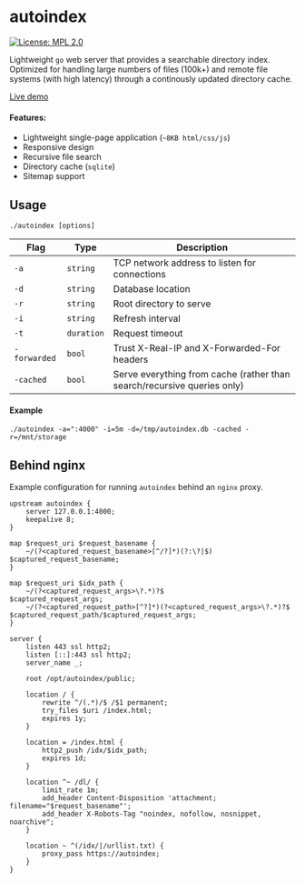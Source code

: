 autoindex
=========
[![License: MPL 2.0](https://img.shields.io/badge/License-MPL%202.0-brightgreen.svg)](https://opensource.org/licenses/MPL-2.0)

Lightweight `go` web server that provides a searchable directory index. Optimized for handling large numbers of files (100k+) and remote file systems (with high latency) through a continously updated directory cache.

[Live demo](https://archive.toom.io/)

#### Features:

* Lightweight single-page application (`~8KB html/css/js`)
* Responsive design
* Recursive file search
* Directory cache (`sqlite`)
* Sitemap support


Usage
-----

`./autoindex [options]`

|     Flag   |   Type   | Description |
|------------|----------|-------------|
|`-a`        |`string`  |TCP network address to listen for connections|
|`-d`        |`string`  |Database location|
|`-r`        |`string`  |Root directory to serve|
|`-i`        |`string`  |Refresh interval|
|`-t`        |`duration`|Request timeout|
|`-forwarded`|`bool`    |Trust X-Real-IP and X-Forwarded-For headers|
|`-cached`   |`bool`    |Serve everything from cache (rather than search/recursive queries only)|

#### Example

`./autoindex -a=":4000" -i=5m -d=/tmp/autoindex.db -cached -r=/mnt/storage`


Behind nginx
------------

Example configuration for running `autoindex` behind an `nginx` proxy.

```
upstream autoindex {
    server 127.0.0.1:4000;
    keepalive 8;
}

map $request_uri $request_basename {
    ~/(?<captured_request_basename>[^/?]*)(?:\?|$) $captured_request_basename;
}

map $request_uri $idx_path {
    ~/(?<captured_request_args>\?.*)?$                                $captured_request_args;
    ~/(?<captured_request_path>[^?]*)(?<captured_request_args>\?.*)?$ $captured_request_path/$captured_request_args;
}

server {
    listen 443 ssl http2;
    listen [::]:443 ssl http2;
    server_name _;

    root /opt/autoindex/public;

    location / {
        rewrite ^/(.*)/$ /$1 permanent;
        try_files $uri /index.html;
        expires 1y;
    }

    location = /index.html {
        http2_push /idx/$idx_path;
        expires 1d;
    }

    location ^~ /dl/ {
        limit_rate 1m;
        add_header Content-Disposition 'attachment; filename="$request_basename"';
        add_header X-Robots-Tag "noindex, nofollow, nosnippet, noarchive";
    }

    location ~ ^(/idx/|/urllist.txt) {
        proxy_pass https://autoindex;
    }
}
```
